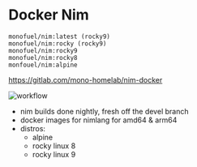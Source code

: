 # Docker Nim

```
monofuel/nim:latest (rocky9)
monofuel/nim:rocky (rocky9)
monofuel/nim:rocky9
monofuel/nim:rocky8
monfouel/nim:alpine
```

https://gitlab.com/mono-homelab/nim-docker

![workflow](https://gitlab.com/mono-homelab/nim-docker/badges/master/pipeline.svg)

- nim builds done nightly, fresh off the devel branch
- docker images for nimlang for amd64 & arm64
- distros:
  - alpine
  - rocky linux 8
  - rocky linux 9
